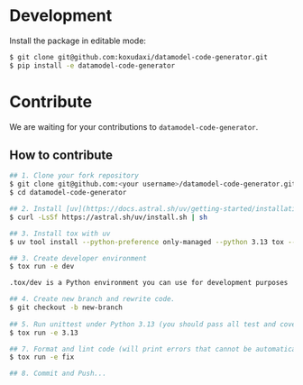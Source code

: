 # Development

Install the package in editable mode:

```sh
$ git clone git@github.com:koxudaxi/datamodel-code-generator.git
$ pip install -e datamodel-code-generator
```

# Contribute

We are waiting for your contributions to `datamodel-code-generator`.

## How to contribute

```bash
## 1. Clone your fork repository
$ git clone git@github.com:<your username>/datamodel-code-generator.git
$ cd datamodel-code-generator

## 2. Install [uv](https://docs.astral.sh/uv/getting-started/installation/)
$ curl -LsSf https://astral.sh/uv/install.sh | sh

## 3. Install tox with uv
$ uv tool install --python-preference only-managed --python 3.13 tox --with tox-uv

## 3. Create developer environment
$ tox run -e dev

.tox/dev is a Python environment you can use for development purposes

## 4. Create new branch and rewrite code.
$ git checkout -b new-branch
 
## 5. Run unittest under Python 3.13 (you should pass all test and coverage should be 100%)
$ tox run -e 3.13

## 7. Format and lint code (will print errors that cannot be automatically fixed)
$ tox run -e fix

## 8. Commit and Push...
```
